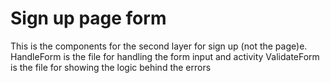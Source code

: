 # Sign up page form
This is the components for the second layer for sign up (not the page)e.
HandleForm is the file for handling the form input and activity
ValidateForm is the file for showing the logic behind the errors
